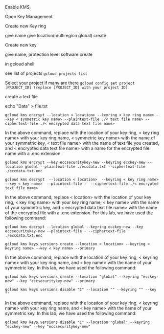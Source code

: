 Enable KMS

Open Key Management

Create new Key ring

give name give location(multiregion global) create

Create new key

give name, protection level software create


in gcloud shell

see list of projects
`gcloud projects list`

Select your project if many are there
`gcloud config set project [PROJECT_ID] (replace [PROJECT_ID] with your project ID)`

create a text file

echo "Data" > file.txt



`gcloud kms encrypt --location < location> --keyring < key ring name> --key < symmetric key name> --plaintext-file ./< text file name> --ciphertext-file ./< encrypted data text file name>`

In the above command, replace with the location of your key ring, < key ring name> with your key ring name, < symmetric key name> with the name of your symmetric key, < text file name> with the name of text file you created, and < encrypted data text file name> with a name for the encrypted file name with a .enc extension


`gcloud kms encrypt --key eccsecuritykey-new --keyring ecckey-new --location global --plaintext-file ./eccdata.txt --ciphertext-file ./eccdata.txt.enc`


`gcloud kms decrypt  --location < location>  --keyring < key ring name>  --key < key name>  --plaintext-file -  --ciphertext-file ./< encrypted text file name>`

In the above command, replace < location> with the location of your key ring, < key ring name> with your key ring name, < key name> with the name of your symmetric key, and < encrypted data text file name> with the name of the encrypted file with a .enc extension. For this lab, we have used the following command:


`gcloud kms decrypt --location global --keyring ecckey-new --key eccsecuritykey-new --plaintext-file - --ciphertext-file ./eccdata.txt.enc`

`gcloud kms keys versions create --location < location> --keyring < keyring name> --key < key name> --primary`


In the above command, replace with the location of your key ring, < keyring name> with your key ring name, and < key name> with the name of your symmetric key. In this lab, we have used the following command:

`gcloud kms keys versions create --location "global" --keyring "ecckey-new" --key "eccsecuritykey-new" --primary`

`gcloud kms keys versions disable "1" --location "" --keyring "" --key ""`

In the above command, replace with the location of your key ring, < keyring name> with your key ring name, and < key name> with the name of your symmetric key. In this lab, we have used the following command:

`gcloud kms keys versions disable "1" --location "global" --keyring "ecckey-new" --key "eccsecuritykey-new"`

